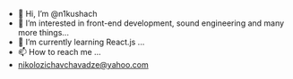 - 👋 Hi, I’m @n1kushach
- 👀 I’m interested in front-end development, sound engineering and many more things...
- 🌱 I’m currently learning React.js ...
- 📫 How to reach me ...
- nikolozichavchavadze@yahoo.com


